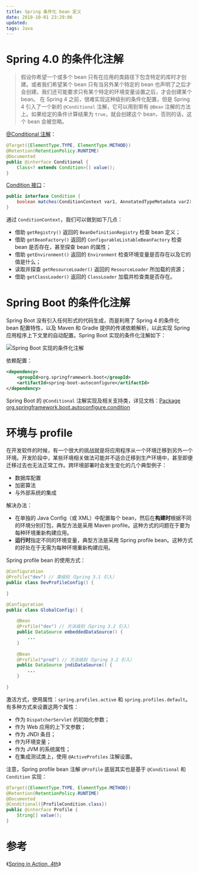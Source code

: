 ```yaml
---
title: Spring 条件化 bean 定义
date: 2018-10-01 23:29:06
updated:
tags: Java
---
```


# Spring 4.0 的条件化注解

> 假设你希望一个或多个 bean 只有在应用的类路径下包含特定的库时才创建。或者我们希望某个 bean 只有当另外某个特定的 bean 也声明了之后才会创建。我们还可能要求只有某个特定的环境变量设置之后，才会创建某个 bean。
> 在 Spring 4 之前，很难实现这种级别的条件化配置，但是 Spring 4 引入了一个新的 `@Conditional` 注解，它可以用到带有 `@Bean` 注解的方法上。如果给定的条件计算结果为 `true`，就会创建这个 bean，否则的话，这个 bean 会被忽略。

[@Conditional 注解](https://docs.spring.io/spring-framework/docs/current/javadoc-api/org/springframework/context/annotation/Conditional.html)：

```java
@Target({ElementType.TYPE, ElementType.METHOD})
@Retention(RetentionPolicy.RUNTIME)
@Documented
public @interface Conditional {
    Class<? extends Condition>[] value();
}
```

[Condition 接口](https://docs.spring.io/spring-framework/docs/current/javadoc-api/org/springframework/context/annotation/Condition.html)：

```java
public interface Condition {
    boolean matches(ConditionContext var1, AnnotatedTypeMetadata var2);
}
```

通过 `ConditionContext`，我们可以做到如下几点：

* 借助 `getRegistry()` 返回的 `BeanDefinitionRegistry` 检查 bean 定义；
* 借助 `getBeanFactory()` 返回的 `ConfigurableListableBeanFactory` 检查 bean 是否存在，甚至探查 bean 的属性；
* 借助 `getEnvironment()` 返回的 `Environment` 检查环境变量是否存在以及它的值是什么；
* 读取并探查 `getResourceLoader()` 返回的 `ResourceLoader` 所加载的资源；
* 借助 `getClassLoader()` 返回的 `ClassLoader` 加载并检查类是否存在。

# Spring Boot 的条件化注解

Spring Boot 没有引入任何形式的代码生成，而是利用了 Spring 4 的条件化 bean 配置特性，以及 Maven 和 Gradle 提供的传递依赖解析，以此实现 Spring 应用程序上下文里的自动配置。Spring Boot 实现的条件化注解如下：

![Spring Boot 实现的条件化注解](/img/spring/conditional_annotation.png)

依赖配置：

```xml
<dependency>
    <groupId>org.springframework.boot</groupId>
    <artifactId>spring-boot-autoconfigure</artifactId>
</dependency>
```

Spring Boot 的 `@Conditional` 注解实现及相关支持类，详见文档：[Package org.springframework.boot.autoconfigure.condition](https://docs.spring.io/spring-boot/docs/current/api/org/springframework/boot/autoconfigure/condition/package-summary.html)

# 环境与 profile

在开发软件的时候，有一个很大的挑战就是将应用程序从一个环境迁移到另外一个环境。开发阶段中，某些环境相关做法可能并不适合迁移到生产环境中，甚至即便迁移过去也无法正常工作。跨环境部署时会发生变化的几个典型例子：

- 数据库配置
- 加密算法
- 与外部系统的集成

解决办法：

- 在单独的 Java Config（或 XML）中配置每个 bean，然后在**构建时**根据不同的环境分别打包，典型方法是采用 Maven profile。这种方式的问题在于要为每种环境重新构建应用。
- **运行时**指定不同的环境变量，典型方法是采用 Spring profile bean。这种方式的好处在于无需为每种环境重新构建应用。

Spring profile bean 的使用方式：

```java
@Configuration
@Profile("dev") // 类级别（Spring 3.1 引入）
public class DevProfileConfig() {
    
}

@Configuration
public class GlobalConfig() {
    
    @Bean
    @Profile("dev") // 方法级别（Spring 3.2 引入）
    public DataSource embeddedDataSource() {
        ...
    }
    
    @Bean
    @Profile("prod") // 方法级别（Spring 3.2 引入）
    public DataSource jndiDataSource() {
        ...
    }
    
}
```

激活方式，使用属性：`spring.profiles.active` 和 `spring.profiles.default`。有多种方式来设置这两个属性：

* 作为 `DispatcherServlet` 的初始化参数；
* 作为 Web 应用的上下文参数；
* 作为 JNDI 条目；
* 作为环境变量；
* 作为 JVM 的系统属性；
* 在集成测试类上，使用 `@ActiveProfiles` 注解设置。

注意，Spring profile bean 注解 `@Profile` 底层其实也是基于 `@Conditional` 和 `Condition` 实现：

```java
@Target({ElementType.TYPE, ElementType.METHOD})
@Retention(RetentionPolicy.RUNTIME)
@Documented
@Conditional({ProfileCondition.class})
public @interface Profile {
    String[] value();
}
```

# 参考

《[Spring in Action, 4th](https://www.manning.com/books/spring-in-action-fourth-edition)》